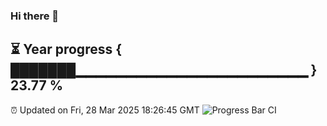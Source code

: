### Hi there 👋
⏳ Year progress { ███████▁▁▁▁▁▁▁▁▁▁▁▁▁▁▁▁▁▁▁▁▁▁▁ } 23.77 %
---
⏰ Updated on Fri, 28 Mar 2025 18:26:45 GMT
![Progress Bar CI](https://github.com/liununu/liununu/workflows/Progress%20Bar%20CI/badge.svg)
